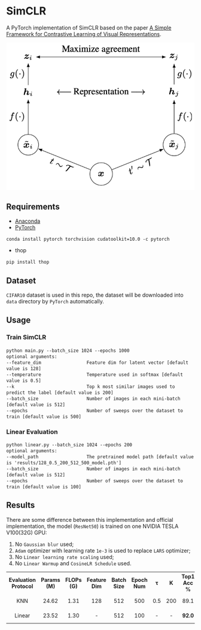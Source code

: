 # SimCLR
A PyTorch implementation of SimCLR based on the paper [A Simple Framework for Contrastive Learning of Visual Representations](https://arxiv.org/abs/2002.05709).

![Network Architecture image from the paper](structure.png)

## Requirements
- [Anaconda](https://www.anaconda.com/download/)
- [PyTorch](https://pytorch.org)
```
conda install pytorch torchvision cudatoolkit=10.0 -c pytorch
```
- thop
```
pip install thop
```

## Dataset
`CIFAR10` dataset is used in this repo, the dataset will be downloaded into `data` directory by `PyTorch` automatically.

## Usage
### Train SimCLR
```
python main.py --batch_size 1024 --epochs 1000 
optional arguments:
--feature_dim                 Feature dim for latent vector [default value is 128]
--temperature                 Temperature used in softmax [default value is 0.5]
--k                           Top k most similar images used to predict the label [default value is 200]
--batch_size                  Number of images in each mini-batch [default value is 512]
--epochs                      Number of sweeps over the dataset to train [default value is 500]
```

### Linear Evaluation
```
python linear.py --batch_size 1024 --epochs 200 
optional arguments:
--model_path                  The pretrained model path [default value is 'results/128_0.5_200_512_500_model.pth']
--batch_size                  Number of images in each mini-batch [default value is 512]
--epochs                      Number of sweeps over the dataset to train [default value is 100]
```

## Results
There are some difference between this implementation and official implementation, the model (`ResNet50`) is trained on 
one NVIDIA TESLA V100(32G) GPU:
1. No `Gaussian blur` used;
2. `Adam` optimizer with learning rate `1e-3` is used to replace `LARS` optimizer;
3. No `Linear learning rate scaling` used;
4. No `Linear Warmup` and `CosineLR Schedule` used.

<table>
	<tbody>
		<!-- START TABLE -->
		<!-- TABLE HEADER -->
		<th>Evaluation Protocol</th>
		<th>Params (M)</th>
		<th>FLOPs (G)</th>
		<th>Feature Dim</th>
		<th>Batch Size</th>
		<th>Epoch Num</th>
		<th>τ</th>
		<th>K</th>
		<th>Top1 Acc %</th>
		<th>Top5 Acc %</th>
		<th>Download</th>
		<!-- TABLE BODY -->
		<tr>
			<td align="center">KNN</td>
			<td align="center">24.62</td>
			<td align="center">1.31</td>
			<td align="center">128</td>
			<td align="center">512</td>
			<td align="center">500</td>
			<td align="center">0.5</td>
			<td align="center">200</td>
			<td align="center">89.1</td>
			<td align="center">99.6</td>
			<td align="center"><a href="https://pan.baidu.com/s/1pRwF6Uw5xnqvs2p2xQK4ZQ">model</a>&nbsp;|&nbsp;gc5k</td>
		</tr>
		<tr>
			<td align="center">Linear</td>
			<td align="center">23.52</td>
			<td align="center">1.30</td>
			<td align="center">-</td>
			<td align="center">512</td>
			<td align="center">100</td>
			<td align="center">-</td>
			<td align="center">-</td>
			<td align="center"><b>92.0</b></td>
			<td align="center"><b>99.8</b></td>
			<td align="center"><a href="https://pan.baidu.com/s/1HQSNe2J-g1ptCiwKhz05cQ">model</a>&nbsp;|&nbsp;f7j2</td>
		</tr>
	</tbody>
</table>

